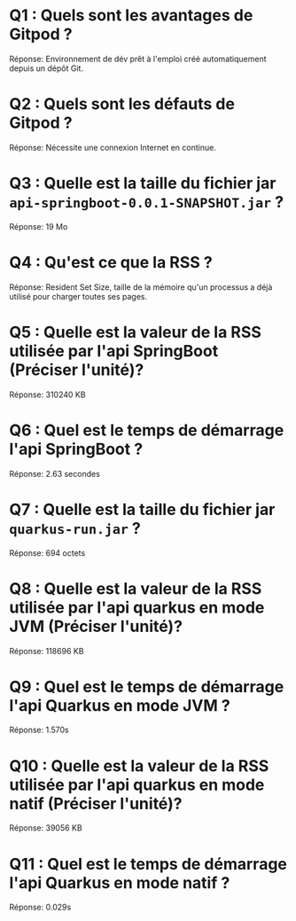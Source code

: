 # Q1 : Quels sont  les avantages de Gitpod ?
Réponse: Environnement de dév prêt à l'emploi créé automatiquement depuis un dépôt Git.

# Q2 : Quels sont les défauts de Gitpod ?
Réponse: Nécessite une connexion Internet en continue.

# Q3 : Quelle est la taille du fichier jar `api-springboot-0.0.1-SNAPSHOT.jar` ?
Réponse: 19 Mo

# Q4 : Qu'est ce que  la RSS ?
Réponse: Resident Set Size, taille de la mémoire qu'un processus a déjà utilisé pour charger toutes ses pages.

# Q5 : Quelle est la valeur de la RSS utilisée par l'api SpringBoot (Préciser l'unité)?
Réponse: 310240 KB

# Q6 : Quel est le temps de démarrage l'api SpringBoot ?
Réponse: 2.63 secondes

# Q7 : Quelle est la taille du fichier jar `quarkus-run.jar` ?
Réponse: 694 octets

# Q8 : Quelle est la valeur de la RSS utilisée par l'api quarkus en mode JVM (Préciser l'unité)?
Réponse: 118696 KB

# Q9 : Quel est le temps de démarrage l'api Quarkus en mode JVM ?
Réponse: 1.570s

# Q10 : Quelle est la valeur de la RSS utilisée par l'api quarkus en mode natif (Préciser l'unité)?
Réponse: 39056 KB

# Q11 : Quel est le temps de démarrage l'api Quarkus en mode natif ?
Réponse: 0.029s